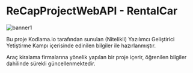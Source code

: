 # ReCapProjectWebAPI - RentalCar

![banner1](https://user-images.githubusercontent.com/77538256/108569526-11835e80-731d-11eb-9dfa-ff4e45c34b7b.gif)

Bu proje Kodlama.io tarafından sunulan (Nitelikli) Yazılımcı Geliştirici Yetiştirme Kampı içerisinde edinilen bilgiler ile hazırlanmıştır.

Araç kiralama firmalarına yönelik yapılan bir proje içerir, öğrenilen bilgiler dahilinde sürekli güncellenmektedir.
